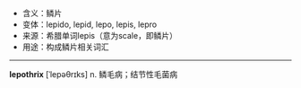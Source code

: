 - <span class="definition">含义：鳞片</span>
- <span class="definition">变体：lepido, lepid, lepo, lepis, lepro</span>
- <span class="definition">来源：希腊单词lepis（意为scale，即鳞片）</span>
- <span class="definition">用途：构成鳞片相关词汇</span>

---

<span class="vocabulary">**lepothrix**</span> [ˈlepəθrɪks] n. 鳞毛病；结节性毛菌病
